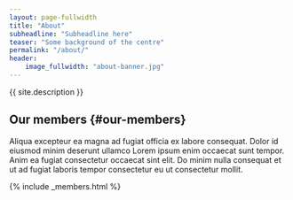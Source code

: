 ```yaml
---
layout: page-fullwidth
title: "About"
subheadline: "Subheadline here"
teaser: "Some background of the centre"
permalink: "/about/"
header:
    image_fullwidth: "about-banner.jpg"
---
```


{{ site.description }}

## Our members {#our-members}

Aliqua excepteur ea magna ad fugiat officia ex labore consequat. Dolor id eiusmod minim deserunt ullamco Lorem ipsum enim occaecat sunt tempor. Anim ea fugiat consectetur occaecat sint elit. Do minim nulla consequat et ut ad fugiat laboris tempor consectetur eu ut consectetur mollit.

{% include _members.html %}